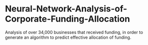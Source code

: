 # Neural-Network-Analysis-of-Corporate-Funding-Allocation
Analysis of over 34,000 businesses that received funding, in order to generate an algorithm to predict effective allocation of funding.
